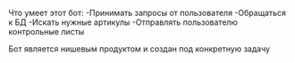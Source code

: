Что умеет этот бот: 
-Принимать запросы от пользователя
-Обращаться к БД
-Искать нужные артикулы
-Отправлять пользователю контрольные листы

Бот является нишевым продуктом и создан под конкретную задачу